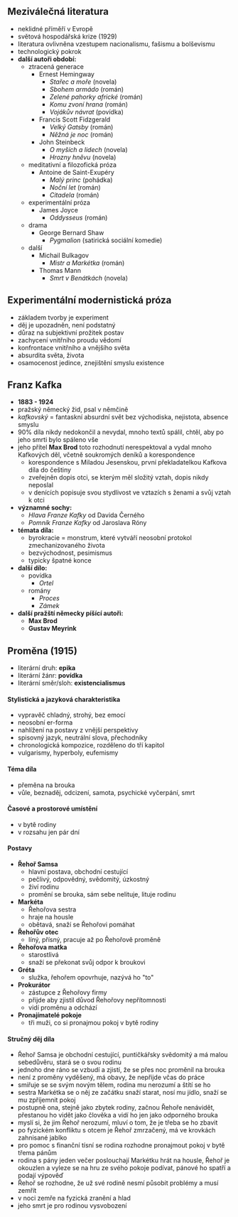 ## Meziválečná literatura 
- neklidné příměří v Evropě
- světová hospodářská krize (1929)
- literatura ovlivněna vzestupem nacionalismu, fašismu a bolševismu
- technologický pokrok
- **další autoři období:**
	- ztracená generace
		- Ernest Hemingway
			- *Stařec a moře* (novela)
			- *Sbohem armádo* (román)
			- *Zelené pahorky africké* (román)
			- *Komu zvoní hrana* (román)
			- *Vojákův návrat* (povídka)
		- Francis Scott Fidzgerald 
			- *Velký Gatsby* (román)
			- *Něžná je noc* (román)
		- John Steinbeck
			- *O myších a lidech* (novela)
			- *Hrozny hněvu* (novela)
	- meditativní a filozofická próza
		- Antoine de Saint-Exupéry
			- *Malý princ* (pohádka)
			- *Noční let* (román)
			- *Citadela* (román)
	- experimentální próza
		- James Joyce
			- *Oddysseus* (román) 
	- drama
		- George Bernard Shaw
			- *Pygmalion* (satirická sociální komedie)
	- další
		- Michail Bulkagov
			- *Mistr a Markétka* (román)
		- Thomas Mann
			- *Smrt v Benátkách* (novela)


## Experimentální modernistická próza
- základem tvorby je experiment
- děj je upozadněn, není podstatný
- důraz na subjektivní prožitek postav
- zachycení vnitřního proudu vědomí
- konfrontace vnitřního a vnějšího světa
- absurdita světa, života
- osamocenost jedince, znejištění smyslu existence


## Franz Kafka
- **1883 - 1924**
- pražský německý žid, psal v němčině
- *kafkovský* = fantaskní absurdní svět bez východiska, nejistota, absence smyslu
- 90% díla nikdy nedokončil a nevydal, mnoho textů spálil, chtěl, aby po jeho smrti bylo spáleno vše
- jeho přítel **Max Brod** toto rozhodnutí nerespektoval a vydal mnoho Kafkových děl, včetně soukromých deníků a korespondence
	- korespondence s Miladou Jesenskou, první překladatelkou Kafkova díla do češtiny
	- zveřejněn dopis otci, se kterým měl složitý vztah, dopis nikdy neposlal
	- v denících popisuje svou stydlivost ve vztazích s ženami a svůj vztah k otci
- **významné sochy:**
	- *Hlava Franze Kafky* od Davida Černého
	- *Pomník Franze Kafky* od Jaroslava Róny
- **témata díla:**
	- byrokracie = monstrum, které vytváří neosobní protokol zmechanizovaného života
	- bezvýchodnost, pesimismus
	- typicky špatné konce
- **další dílo:**
	- povídka
		- *Ortel*
	- romány
		- *Proces*
		- *Zámek*
- **další pražští německy píšící autoři:**
	- **Max Brod**
	- **Gustav Meyrink**


## Proměna (1915)
- literární druh: **epika**
- literární žánr: **povídka**
- literární směr/sloh: **existencialismus**


#### Stylistická a jazyková charakteristika
- vypravěč chladný, strohý, bez emocí
- neosobní er-forma
- nahlížení na postavy z vnější perspektivy
- spisovný jazyk, neutrální slova, přechodníky
- chronologická kompozice, rozděleno do tří kapitol
- vulgarismy, hyperboly, eufemismy


#### Téma díla
- přeměna na brouka
- vůle, beznaděj, odcizení, samota, psychické vyčerpání, smrt


#### Časové a prostorové umístění
- v bytě rodiny
- v rozsahu jen pár dní


#### Postavy
- **Řehoř Samsa**
	- hlavní postava, obchodní cestující
	- pečlivý, odpovědný, svědomitý, úzkostný
	- živí rodinu
	- promění se brouka, sám sebe nelituje, lituje rodinu
- **Markéta**
	- Řehořova sestra
	- hraje na housle
	- obětavá, snaží se Řehořovi pomáhat
- **Řehořův otec**
	- líný, přísný, pracuje až po Řehořově proměně
- **Řehořova matka**
	- starostlivá
	- snaží se překonat svůj odpor k broukovi
- **Gréta**
	- služka, řehořem opovrhuje, nazývá ho "to"
- **Prokurátor**
	- zástupce z Řehořovy firmy
	- přijde aby zjistil důvod Řehořovy nepřítomnosti
	- vidí proměnu a odchází
- **Pronajímatelé pokoje**
	- tři muži, co si pronajmou pokoj v bytě rodiny


#### Stručný děj díla
- Řehoř Samsa je obchodní cestující, puntičkářsky svědomitý a má malou sebedůvěru, stará se o svou rodinu
- jednoho dne ráno se vzbudí a zjistí, že se přes noc proměnil na brouka
- není z proměny vyděšený, má obavy, že nepřijde včas do práce
- smiřuje se se svým novým tělem, rodina mu nerozumí a štítí se ho
- sestra Markétka se o něj ze začátku snaží starat, nosí mu jídlo, snaží se mu zpříjemnit pokoj
- postupně ona, stejně jako zbytek rodiny, začnou Řehoře nenávidět, přestanou ho vidět jako člověka a vidí ho jen jako odporného brouka
- myslí si, že jim Řehoř nerozumí, mluví o tom, že je třeba se ho zbavit
- po fyzickém konfliktu s otcem je Řehoř zmrzačený, má ve krovkách zahnisané jablko
- pro pomoc s finanční tísní se rodina rozhodne pronajmout pokoj v bytě třema pánům
- rodina s pány jeden večer poslouchají Markétku hrát na housle, Řehoř je okouzlen a vyleze se na hru ze svého pokoje podívat, pánové ho spatří a podají výpověď
- Řehoř se rozhodne, že už své rodině nesmí působit problémy a musí zemřít
- v noci zemře na fyzická zranění a hlad
- jeho smrt je pro rodinou vysvobození